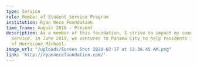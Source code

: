 ```yaml
---
type: Service
role: Member of Student Service Program
institution: Ryan Nece Foundation
time_frame: August 2018 - Present
description: As a member of this foundation, I strive to impact my community through
  service. In June 2019, we ventured to Panama City to help residents in the aftermath
  of Hurricane Michael.
image_url: "/uploads/Screen Shot 2020-02-17 at 12.38.45 AM.png"
link: 'http://ryannecefoundation.com/'
---
```

